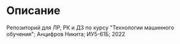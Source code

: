 # Описание

Репозиторий для ЛР, РК и ДЗ по курсу "Технологии машинного обучения"; Анцифров Никита; ИУ5-61Б; 2022
